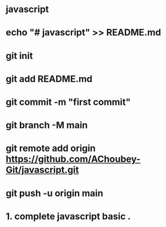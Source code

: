 # javascript
# echo "# javascript" >> README.md
# git init
# git add README.md
# git commit -m "first commit"
# git branch -M main
# git remote add origin https://github.com/AChoubey-Git/javascript.git
# git push -u origin main

# 1. complete javascript basic .
